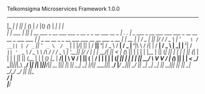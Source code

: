 Telkomsigma Microservices Framework 1.0.0
 _____        _  _                            _                           ___  ___ _                                             _              ______                                                       _    
|_   _|      | || |                          (_)                          |  \/  |(_)                                           (_)             |  ___|                                                     | |   
  | |    ___ | || | __  ___   _ __ ___   ___  _   __ _  _ __ ___    __ _  | .  . | _   ___  _ __   ___   ___   ___  _ __ __   __ _   ___   ___  | |_    _ __   __ _  _ __ ___    ___ __      __  ___   _ __ | | __
  | |   / _ \| || |/ / / _ \ | '_ ` _ \ / __|| | / _` || '_ ` _ \  / _` | | |\/| || | / __|| '__| / _ \ / __| / _ \| '__|\ \ / /| | / __| / _ \ |  _|  | '__| / _` || '_ ` _ \  / _ \\ \ /\ / / / _ \ | '__|| |/ /
  | |  |  __/| ||   < | (_) || | | | | |\__ \| || (_| || | | | | || (_| | | |  | || || (__ | |   | (_) |\__ \|  __/| |    \ V / | || (__ |  __/ | |    | |   | (_| || | | | | ||  __/ \ V  V / | (_) || |   |   < 
  \_/   \___||_||_|\_\ \___/ |_| |_| |_||___/|_| \__, ||_| |_| |_| \__,_| \_|  |_/|_| \___||_|    \___/ |___/ \___||_|     \_/  |_| \___| \___| \_|    |_|    \__,_||_| |_| |_| \___|  \_/\_/   \___/ |_|   |_|\_\
                                                  __/ |                                                                                                                                                           
                                                 |___/                                                                                                                                                             
